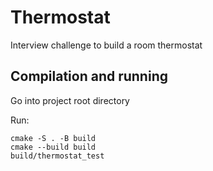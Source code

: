 # Thermostat
Interview challenge to build a room thermostat

## Compilation and running

Go into project root directory

Run:

```
cmake -S . -B build
cmake --build build
build/thermostat_test
```
